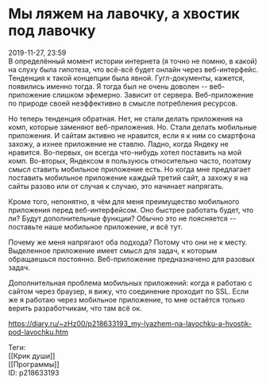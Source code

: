 Мы ляжем на лавочку, а хвостик под лавочку
===========================================

   
 2019-11-27, 23:59   
  В определённый момент истории интернета (я точно не помню, в какой) на слуху была гипотеза, что всё-всё будет онлайн через веб-интерфейс. Тенденция к такой концепции была явной. Гугл-документы, кажется, появились именно тогда. Я тогда был не очень доволен -- веб-приложение слишком эфемерно. Зависит от сервера. Веб-приложение по природе своей неэффективно в смысле потребления ресурсов.   
   
 Но теперь тенденция обратная. Нет, не стали делать приложения на комп, которые заменяют веб-приложения. Но. Стали делать мобильные приложения. И сайтам активно не нравится, если я к ним со смартфона захожу, а ихнее приложение не ставлю. Ладно, когда Яндеку не нравится. Во-первых, он всегда что-нибудь хотел поставить на мой комп. Во-вторых, Яндексом я пользуюсь относительно часто, поэтому смысл ставить мобильное приложение есть. Но когда мне предлагает поставить мобильное приложение каждый третий сайт, а захожу я на сайты разово или от случая к случаю, это начинает напрягать.   
   
 Кроме того, непонятно, в чём для меня преимущество мобильного приложения перед веб-интерфейсом. Оно быстрее работать будет, что ли? Будут дополнительные функции? Обычно это не поясняется -- поставьте наше мобильное приложение, и всё тут.   
   
 Почему же меня напрягают оба подхода? Потому что они не к месту. Выделенное приложение имеет смысл для задач, к которым обращаешься постоянно. Веб-приложение предназначено для разовых задач.   
   
  Дополнительная проблема мобильных приложений: когда я работаю с сайтом через браузер, я вижу, что соединение проходит по SSL. Если же я работаю через мобильное приложение, то мне остаётся только верить разработчикам, что там всё ок.    
    
 <https://diary.ru/~zHz00/p218633193_my-lyazhem-na-lavochku-a-hvostik-pod-lavochku.htm>   
   
 Теги:   
 [[Крик души]]   
 [[Программы]]   
 ID: p218633193